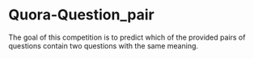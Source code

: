 # Quora-Question_pair
The goal of this competition is to predict which of the provided pairs of questions contain two questions with the same meaning.
